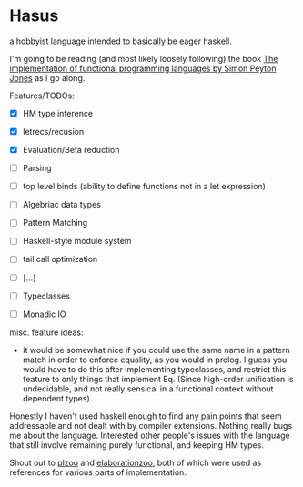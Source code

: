 # Hasus

a hobbyist language intended to basically be eager haskell.


I'm going to be reading (and most likely loosely following) the book [The implementation of functional programming languages by Simon Peyton Jones](https://www.microsoft.com/en-us/research/publication/the-implementation-of-functional-programming-languages/ )
as I go along.

Features/TODOs:
- [x] HM type inference
- [x] letrecs/recusion
- [x] Evaluation/Beta reduction
- [ ] Parsing
- [ ] top level binds (ability to define functions not in a let expression)
- [ ] Algebriac data types
- [ ] Pattern Matching
- [ ] Haskell-style module system
- [ ] tail call optimization 
- [ ] [...]
- [ ] Typeclasses 
- [ ] Monadic IO


misc. feature ideas:
  - it would be somewhat nice if you could use the same name in a pattern match in order to enforce equality, as you would in prolog.
    I guess you would have to do this after implementing typeclasses, and restrict this feature to only things that implement Eq.
    (Since high-order unification is undecidable, and not really sensical in a functional context without dependent types).

Honestly I haven't used haskell enough to find any pain points that seem addressable and not dealt with by compiler extensions. 
Nothing really bugs me about the language.
Interested other people's issues with the language that still involve remaining purely functional, and keeping HM types.

Shout out to [plzoo]( https://github.com/andrejbauer/plzoo ) and [elaborationzoo]( https://github.com/AndrasKovacs/elaboration-zoo ), both of which were used as references for various parts of implementation.
